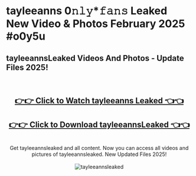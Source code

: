 # tayleeanns 0𝚗𝚕𝚢*𝚏𝚊𝚗𝚜 Leaked New Video & Photos February 2025 #o0y5u

<h2>tayleeannsLeaked Videos And Photos - Update Files 2025!</h2>
<br>
<div align="center">
<h2><a href="https://mediaupload.pro?title=tayleeanns&ref=11F" rel="nofollow">👉👉 Click to Watch tayleeanns Leaked 👈👈</a></h2>
<h2><a href="https://mediaupload.pro?title=tayleeanns&ref=11F" rel="nofollow">👉👉 Click to Download tayleeannsLeaked 👈👈</a></h2>
<br>
Get tayleeannsleaked and all content. Now you can access all videos and pictures of tayleeannsleaked. New Updated Files 2025!
<br>
<br>
<a href="https://mediaupload.pro?title=tayleeanns&ref=11F" rel="nofollow" data-target="animated-image.originalLink"><img src="https://i.ibb.co/Gkj2r4b/banner.png" alt="tayleeannsleaked" style="max-width: 100%; display: inline-block;" data-target="animated-image.originalImage"></a>
</div>
<br>

